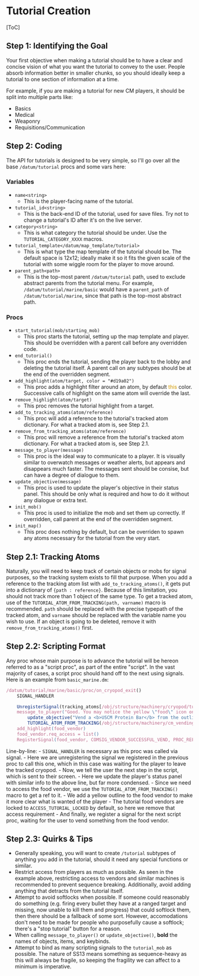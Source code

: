 # Tutorial Creation

[ToC]

## Step 1: Identifying the Goal

Your first objective when making a tutorial should be to have a clear and concise vision of what you want the tutorial to convey to the user. People absorb information better in smaller chunks, so you should ideally keep a tutorial to one section of information at a time.

For example, if you are making a tutorial for new CM players, it should be split into multiple parts like:

- Basics
- Medical
- Weaponry
- Requisitions/Communication

## Step 2: Coding

The API for tutorials is designed to be very simple, so I'll go over all the base `/datum/tutorial` procs and some vars here:

### Variables
- `name<string>`
    - This is the player-facing name of the tutorial.
- `tutorial_id<string>`
    - This is the back-end ID of the tutorial, used for save files. Try not to change a tutorial's ID after it's on the live server.
- `category<string>`
    - This is what category the tutorial should be under. Use the `TUTORIAL_CATEGORY_XXXX` macros.
- `tutorial_template</datum/map_template/tutorial>`
    - This is what type the map template of the tutorial should be. The default space is 12x12; ideally make it so it fits the given scale of the tutorial with some wiggle room for the player to move around.
- `parent_path<path>`
	- This is the top-most parent `/datum/tutorial` path, used to exclude abstract parents from the tutorial menu. For example, `/datum/tutorial/marine/basic` would have a `parent_path` of `/datum/tutorial/marine`, since that path is the top-most abstract path.

### Procs
- `start_tutorial(mob/starting_mob)`
    - This proc starts the tutorial, setting up the map template and player. This should be overridden with a parent call before any overridden code.
- `end_tutorial()`
    - This proc ends the tutorial, sending the player back to the lobby and deleting the tutorial itself. A parent call on any subtypes should be at the end of the overridden segment.
- `add_highlight(atom/target, color = "#d19a02")`
    - This proc adds a highlight filter around an atom, by default <span style="color:#d19a02">this</span> color. Successive calls of highlight on the same atom will override the last.
- `remove_highlight(atom/target)`
    - This proc removes the tutorial highlight from a target.
- `add_to_tracking_atoms(atom/reference)`
    - This proc will add a reference to the tutorial's tracked atom dictionary. For what a tracked atom is, see Step 2.1.
- `remove_from_tracking_atoms(atom/reference)`
    - This proc will remove a reference from the tutorial's tracked atom dictionary. For what a tracked atom is, see Step 2.1.
- `message_to_player(message)`
    - This proc is the ideal way to communicate to a player. It is visually similar to overwatch messages or weather alerts, but appears and disappears much faster. The messages sent should be consise, but can have a degree of dialogue to them.
- `update_objective(message)`
    - This proc is used to update the player's objective in their status panel. This should be only what is required and how to do it without any dialogue or extra text.
- `init_mob()`
    - This proc is used to initialize the mob and set them up correctly. If overridden, call parent at the end of the overridden segment.
- `init_map()`
    - This proc does nothing by default, but can be overriden to spawn any atoms necessary for the tutorial from the very start.

## Step 2.1: Tracking Atoms
Naturally, you will need to keep track of certain objects or mobs for signal purposes, so the tracking system exists to fill that purpose. When you add a reference to the tracking atom list with `add_to_tracking_atoms()`, it gets put into a dictionary of `{path : reference}`. Because of this limitation, you should not track more than 1 object of the same type. To get a tracked atom, use of the `TUTORIAL_ATOM_FROM_TRACKING(path, varname)` macro is recommended. `path` should be replaced with the precise typepath of the tracked atom, and `varname` should be replaced with the variable name you wish to use. If an object is going to be deleted, remove it with `remove_from_tracking_atoms()` first.

## Step 2.2: Scripting Format
Any proc whose main purpose is to advance the tutorial will be hereon referred to as a "script proc", as part of the entire "script". In the vast majority of cases, a script proc should hand off to the next using signals. Here is an example from `basic_marine.dm`:

```javascript
/datum/tutorial/marine/basic/proc/on_cryopod_exit()
	SIGNAL_HANDLER

	UnregisterSignal(tracking_atoms[/obj/structure/machinery/cryopod/tutorial], COMSIG_CRYOPOD_GO_OUT)
	message_to_player("Good. You may notice the yellow \"food\" icon on the right side of your screen. Proceed to the outlined <b>Food Vendor</b> and vend the <b>USCM Protein Bar</b>.")
        update_objective("Vend a <b>USCM Protein Bar</b> from the outlined <b>ColMarTech Food Vendor</b>.")
        TUTORIAL_ATOM_FROM_TRACKING(/obj/structure/machinery/cm_vending/sorted/marine_food/tutorial, food_vendor)
	add_highlight(food_vendor)
	food_vendor.req_access = list()
	RegisterSignal(food_vendor, COMSIG_VENDOR_SUCCESSFUL_VEND, PROC_REF(on_food_vend))

```

Line-by-line:
    - `SIGNAL_HANDLER` is necessary as this proc was called via signal.
    - Here we are unregistering the signal we registered in the previous proc to call this one, which in this case was waiting for the player to leave the tracked cryopod.
    - Now, we tell the user the next step in the script, which is sent to their screen.
    - Here we update the player's status panel with similar info to the above line, but far more condensed.
    - Since we need to access the food vendor, we use the `TUTORIAL_ATOM_FROM_TRACKING()` macro to get a ref to it.
    - We add a yellow outline to the food vendor to make it more clear what is wanted of the player
    - The tutorial food vendors are locked to `ACCESS_TUTORIAL_LOCKED` by default, so here we remove that access requirement
    - And finally, we register a signal for the next script proc, waiting for the user to vend something from the food vendor.


## Step 2.3: Quirks & Tips
- Generally speaking, you will want to create `/tutorial` subtypes of anything you add in the tutorial, should it need any special functions or similar.
- Restrict access from players as much as possible. As seen in the example above, restricting access to vendors and similar machines is recommended to prevent sequence breaking. Additionally, avoid adding anything that detracts from the tutorial itself.
- Attempt to avoid softlocks when possible. If someone could reasonably do something (e.g. firing every bullet they have at a ranged target and missing, now unable to kill them and progress) that could softlock them, then there should be a fallback of some sort. However, accomodations don't need to be made for people who purposefully cause a softlock; there's a "stop tutorial" button for a reason.
- When calling `message_to_player()` or `update_objective()`, **bold** the names of objects, items, and keybinds.
- Attempt to bind as many scripting signals to the `tutorial_mob` as possible. The nature of SS13 means something as sequence-heavy as this will always be fragile, so keeping the fragility we can affect to a minimum is imperative.
